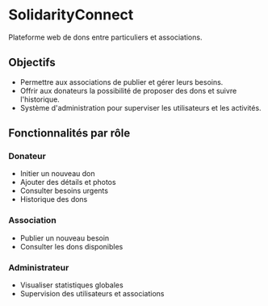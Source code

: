 # SolidarityConnect

Plateforme web de dons entre particuliers et associations.

## Objectifs
- Permettre aux associations de publier et gérer leurs besoins.
- Offrir aux donateurs la possibilité de proposer des dons et suivre l'historique.
- Système d'administration pour superviser les utilisateurs et les activités.

## Fonctionnalités par rôle
### Donateur
- Initier un nouveau don
- Ajouter des détails et photos
- Consulter besoins urgents
- Historique des dons

### Association
- Publier un nouveau besoin
- Consulter les dons disponibles

### Administrateur
- Visualiser statistiques globales
- Supervision des utilisateurs et associations
